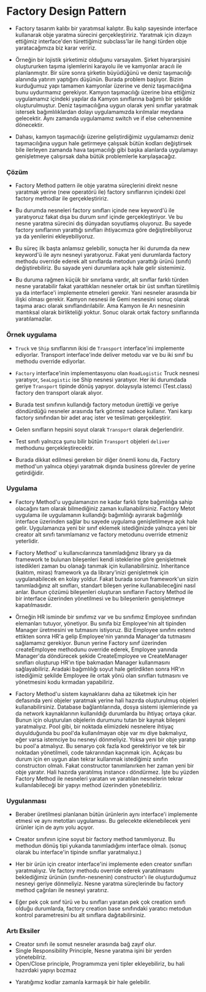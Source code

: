 # Factory Design Pattern

- Factory tasarım kalıbı bir yaratımsal kalıptır. Bu kalıp sayesinde
interface kullanarak obje yaratma sürecini gerçekleştiririz. Yaratmak 
  için dizayn ettiğimiz interface'den türettiğimiz subclass'lar ile
  hangi türden obje yaratacağımıza biz karar veririz.
  
- Örneğin bir lojistik şirketimiz olduğunu varsayalım. Şirket hiyararşisini
oluştururken taşıma işlemlerini karayolu ile ve kamyonlar aracılı ile 
  planlanmıştır.
  Bir süre sonra şirketin büyüdüğünü ve deniz taşımacılığı alanında
  yatırım yaptığını düşünün. Burada problem başlıyor. Bizim kurduğumuz
  yapı tamamen kamyonlar üzerine ve deniz taşımacılığına bunu uydurmamız
  gerekiyor.
  Kamyon taşımacılığı üzerine bina ettiğimiz uygulamamız içindeki yapılar da
  Kamyon sınıflarına bağımlı bir şekilde oluşturulmuştur. Deniz taşımacılığına
  uygun olarak yeni sınıflar yaratmak istersek bağımlılıklardan dolayı
  uygulamamızda kırılmalar meydana gelecektir. Aynı zamanda uygulamamız 
  switch ve if else cehennemine dönecektir.
  
- Dahası, kamyon taşımacılığı üzerine geliştirdiğimiz uygulamamızı deniz taşımacılığına
uygun hale getirmeye çalışsak bütün kodları değiştirsek bile ilerleyen
  zamanda hava taşımacılığı gibi başka alanlarda uygulamayı genişletmeye 
  çalışırsak daha bütük problemlerle karşılaşacağız. 
  
### Çözüm

  - Factory Method pattern ile obje yaratma süreçlerini direkt nesne
yaratmak yerine (new operatörü ile) factory sınıflarının içindeki özel 
    factory methodlar ile gerçekleştiririz.
    
  - Bu durumda nesneleri factory sınıfları içinde new keyword'ü ile yaratıyoruz
fakat dışa bu durum sınıf içinde gerçekleştiriyor. Ve bu nesne yaratma sürecini
    dış dünyadan soyutlamış oluyoruz. Bu sayede factory sınıflarının yarattığı 
    sınıfları ihtiyacımıza göre değiştirebiliyoruz ya da yenilerini
    ekleyebiliyoruz.
    
  - Bu süreç ilk başta anlamsız gelebilir, sonuçta her iki durumda da
new keyword'ü ile aynı nesneyi yaratıyoruz. Fakat yeni durumlarda factory
    methodu override ederek alt sınıflarda metodun yarattığı ürünü (sınıfı) 
    değiştirebiliriz. Bu sayade yeni durumlara açık hale gelir sistemimiz.
    
  - Bu duruma rağmen küçük bir sınırlama vardır, alt sınıflar farklı türden
nesne yaratabilir fakat yarattıkları nesneler ortak bir üst sınıftan
    türetilmiş ya da interface'i implemente etmeleri gerekir. Yani
    nesneler arasında bir ilişki olması gerekir. Kamyon nesnesi ile 
    Gemi nesnesini sonuç olarak taşıma aracı olarak sınıflandırılabilir.
    Ama Kamyon ile Arı nesnesinin mantıksal olarak birlikteliği yoktur.
    Sonuc olarak ortak factory sınıflarında yaratılamazlar.
    
### Örnek uygulama

- `Truck` ve `Ship` sınıflarının ikisi de `Transport` interface'ini implemente 
ediyorlar. Transport interface'inde deliver metodu var ve bu iki sınıf bu
  methodu override ediyorlar.
  
- `Factory` interface'inin implementasyonu olan `RoadLogistic` Truck nesnesi
yaratıyor, `SeaLogistic` ise Ship nesnesi yaratıyor. Her iki durumdada geriye
  `Transport` tipinde dönüş yapıyor. dolaysıyla istemci (Test.class) factory 
  den transport olarak alıyor.
  
- Burada test sınıfının kullandığı factory metodun ürettiği ve geriye döndürdüğü
nesneler arasında fark görmez sadece kullanır. Yani karşı factory sınıfından
  bir adet araç ister ve teslimatı gerçekleştirir.
  
- Gelen sınıfların hepsini soyut olarak `Transport` olarak değerlendirir.
- Test sınıfı yalnızca şunu bilir bütün `Transport` objeleri `deliver` methodunu
gerçekleştirecektir.
  
- Burada dikkat edilmesi gereken bir diğer önemli konu da, Factory method'un
yalnıca objeyi yaratmak dışında business görevler de yerine getirdiğidir.
  
### Uygulama
- Factory Method'u uygulamanızın ne kadar farklı tipte bağımlılığa sahip olacağını tam olarak
 bilmediğiniz zaman kullanabilirsiniz. Factory Metot uygulama ile uygulamanın kullandığı bağımlılığı
  ayırarak bağımlılığı interface üzerinden sağlar bu sayede uygulama genişletilmeye açık hale gelir.
  Uygulamanıza yeni bir sınıf eklemek istediğinizde yalnızca yeni bir creator alt sınıfı tanımlamanız
  ve factory metodunu override etmeniz yeterlidir.
  
- Factory Method' u kullanıcılarınıza tanımladığınız library ya da framework te bulunan bileşenleri
kendi isteklerine göre genişletmek istedikleri zaman bu olanağı tanımak için kullanabilirsiniz. 
  Inheritance (kalıtım, miras) framework ya da library'inizi genişletmek için uygulanabilecek en kolay 
  yoldur. Fakat burada sorun framework'un sizin tanımladığınız alt sınıfları, standart bileşen yerine 
  kullanabileceğini nasıl anlar. 
  Bunun çözümü bileşenleri oluşturan sınıfların Factory Method ile bir interface üzerinden yönetilmesi 
  ve bu bileşenlerin genişletmeye kapatılmasıdır.
  
- Örneğin HR isminde bir sınıfımız var ve bu sınıfımız Employee sınıfından elemanları tutuyor, yönetiyor.
Bu sınıfa biz Employee'nin alt tipinden Manager üretmesini ve tutmasını istiyoruz. Biz Employee sınıfını
  extend ettikten sonra HR'a gelip Employee'nin yanında Manager'da tutmasını sağlamamız gerekiyor.
  Bunun yerine Factory sınıf üzerinden createEmployee methodunu override ederek, Employee yanında Manager'da
  döndürecek şekide CreateEmployee ve CreateManager sınıfları oluşturup HR'ın tipe bakmadan Manager kullanmasını 
  sağlayabiliriz. Aradaki bağımlılığı soyut hale getirdikten sonra HR'ın istediğimiz şekilde Employee ile 
  ortak yönü olan sınıfları tutmasını ve yönetmesini kodu kırmadan yapabiliriz.
  
- Factory Method'u sistem kaynaklarını daha az tüketmek için her defasında yeni objeler yaratmak yerine
  hali hazırda oluşturulmuş objeleri kullanabilirsiniz.
  Database bağlantılarında, dosya sistemi işlemlerinde ya da network kaynaklarının kullanıldığı durumlarda 
  bu ihtiyaç ortaya çıkar. 
  Bunun için oluşturulan objelerin durumunu tutan bir kaynak bileşeni yaratmalıyız. Pool gibi, bir noktada
  elimizdeki nesnelere ihtiyaç duyulduğunda bu pool'da kullanılmayan obje var mı diye bakmalıyız, eğer varsa
  istemciye bu nesneyi dönmeliyiz. Yoksa yeni bir obje yaratıp bu pool'a atmalıyız.
  Bu senaryo çok fazla kod gerektiriyor ve tek bir noktadan yönetilmeli, code takrarından kaçınmak için.
  Açıkçası bu durum için en uygun alan tekrar kullanmak istediğimiz sınıfın constructorı olmalı. Fakat
  constructor tanımlanırken her zaman yeni bir obje yaratır. Hali hazırda yaratılmış instance ı döndürmez.
  İşte bu yüzden Factory Method ile nesneleri yaratan ve yaratılan nesnelerin tekrar kullanılabileceği bir yapıyı
  method üzerinden yönetebiliriz.
  
### Uygulanması
- Beraber üretilmesi planlanan bütün ürünlerin aynı interface'i implemente etmesi ve aynı metotları
uygulaması. Bu gelecekte eklenebilecek yeni ürünler için de aynı yolu açıyor.
  
- Creator sınıfının içine soyut bir factory method tanımlıyoruz. Bu methodun dönüş tipi yukarıda 
tanımladığımı interface olmalı. (sonuç olarak bu interface'in tipinde sınıflar yaratmalıyız.)
  
- Her bir ürün için creator interface'ini implemente eden creator sınıfları yaratmalıyız. Ve factory
methodu override ederek yaratılmasını beklediğimiz ürünün (sınıfın-nesnenin) constructor'ı ile oluşturduğumuz nesneyi
  geriye dönmeliyiz. Nesne yaratma süreçlerinde bu factory method çağrıları ile nesneyi yaratırız.
  
- Eğer pek çok sınıf türü ve bu sınıfları yaratan pek çok creation sınıfı olduğu durumlarda, factory creation base
sınıfındaki yaratıcı metodun kontrol parametresini bu alt sınıflara dağıtabilirsiniz. 
  
### Artı Eksiler
+ Creator sınıfı ile somut nesneler arasında bağ zayıf olur.
+ Single Responsibility  Principle, Nesne yaratma işini bir yerden yönetebilriz.
+ Open/Close principle, Programımıza yeni tipler ekleyebiliriz, bu hali hazırdaki yapıyı
bozmaz
  
- Yaratığımız kodlar zamanla karmaşık bir hale gelebilir. 